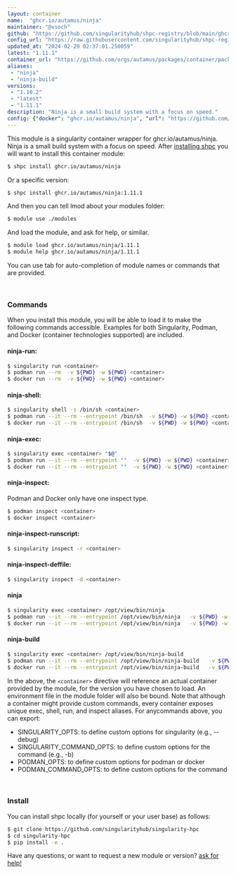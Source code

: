 ```yaml
---
layout: container
name:  "ghcr.io/autamus/ninja"
maintainer: "@vsoch"
github: "https://github.com/singularityhub/shpc-registry/blob/main/ghcr.io/autamus/ninja/container.yaml"
config_url: "https://raw.githubusercontent.com/singularityhub/shpc-registry/main/ghcr.io/autamus/ninja/container.yaml"
updated_at: "2024-02-29 02:37:01.250059"
latest: "1.11.1"
container_url: "https://github.com/orgs/autamus/packages/container/package/ninja"
aliases:
 - "ninja"
 - "ninja-build"
versions:
 - "1.10.2"
 - "latest"
 - "1.11.1"
description: "Ninja is a small build system with a focus on speed."
config: {"docker": "ghcr.io/autamus/ninja", "url": "https://github.com/orgs/autamus/packages/container/package/ninja", "maintainer": "@vsoch", "description": "Ninja is a small build system with a focus on speed.", "latest": {"1.11.1": "sha256:ae9869ef5131ea4ca7dc25269fdc065dffa9ebc4c3d020b3b71ae39d5f735e03"}, "tags": {"1.10.2": "sha256:41ff2df8bff8339897ff31120dfb0509dc328aa5396946c497d2a4df0adc9d36", "latest": "sha256:ae9869ef5131ea4ca7dc25269fdc065dffa9ebc4c3d020b3b71ae39d5f735e03", "1.11.1": "sha256:ae9869ef5131ea4ca7dc25269fdc065dffa9ebc4c3d020b3b71ae39d5f735e03"}, "aliases": {"ninja": "/opt/view/bin/ninja", "ninja-build": "/opt/view/bin/ninja-build"}}
---
```


This module is a singularity container wrapper for ghcr.io/autamus/ninja.
Ninja is a small build system with a focus on speed.
After [installing shpc](#install) you will want to install this container module:


```bash
$ shpc install ghcr.io/autamus/ninja
```

Or a specific version:

```bash
$ shpc install ghcr.io/autamus/ninja:1.11.1
```

And then you can tell lmod about your modules folder:

```bash
$ module use ./modules
```

And load the module, and ask for help, or similar.

```bash
$ module load ghcr.io/autamus/ninja/1.11.1
$ module help ghcr.io/autamus/ninja/1.11.1
```

You can use tab for auto-completion of module names or commands that are provided.

<br>

### Commands

When you install this module, you will be able to load it to make the following commands accessible.
Examples for both Singularity, Podman, and Docker (container technologies supported) are included.

#### ninja-run:

```bash
$ singularity run <container>
$ podman run --rm  -v ${PWD} -w ${PWD} <container>
$ docker run --rm  -v ${PWD} -w ${PWD} <container>
```

#### ninja-shell:

```bash
$ singularity shell -s /bin/sh <container>
$ podman run --it --rm --entrypoint /bin/sh  -v ${PWD} -w ${PWD} <container>
$ docker run --it --rm --entrypoint /bin/sh  -v ${PWD} -w ${PWD} <container>
```

#### ninja-exec:

```bash
$ singularity exec <container> "$@"
$ podman run --it --rm --entrypoint ""  -v ${PWD} -w ${PWD} <container> "$@"
$ docker run --it --rm --entrypoint ""  -v ${PWD} -w ${PWD} <container> "$@"
```

#### ninja-inspect:

Podman and Docker only have one inspect type.

```bash
$ podman inspect <container>
$ docker inspect <container>
```

#### ninja-inspect-runscript:

```bash
$ singularity inspect -r <container>
```

#### ninja-inspect-deffile:

```bash
$ singularity inspect -d <container>
```


#### ninja

```bash
$ singularity exec <container> /opt/view/bin/ninja
$ podman run --it --rm --entrypoint /opt/view/bin/ninja   -v ${PWD} -w ${PWD} <container> -c " $@"
$ docker run --it --rm --entrypoint /opt/view/bin/ninja   -v ${PWD} -w ${PWD} <container> -c " $@"
```


#### ninja-build

```bash
$ singularity exec <container> /opt/view/bin/ninja-build
$ podman run --it --rm --entrypoint /opt/view/bin/ninja-build   -v ${PWD} -w ${PWD} <container> -c " $@"
$ docker run --it --rm --entrypoint /opt/view/bin/ninja-build   -v ${PWD} -w ${PWD} <container> -c " $@"
```



In the above, the `<container>` directive will reference an actual container provided
by the module, for the version you have chosen to load. An environment file in the
module folder will also be bound. Note that although a container
might provide custom commands, every container exposes unique exec, shell, run, and
inspect aliases. For anycommands above, you can export:

 - SINGULARITY_OPTS: to define custom options for singularity (e.g., --debug)
 - SINGULARITY_COMMAND_OPTS: to define custom options for the command (e.g., -b)
 - PODMAN_OPTS: to define custom options for podman or docker
 - PODMAN_COMMAND_OPTS: to define custom options for the command

<br>

### Install

You can install shpc locally (for yourself or your user base) as follows:

```bash
$ git clone https://github.com/singularityhub/singularity-hpc
$ cd singularity-hpc
$ pip install -e .
```

Have any questions, or want to request a new module or version? [ask for help!](https://github.com/singularityhub/singularity-hpc/issues)
